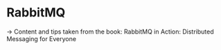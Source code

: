 # RabbitMQ

-> Content and tips taken from the book: RabbitMQ in Action: Distributed Messaging for Everyone

